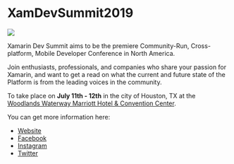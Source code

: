# XamDevSummit2019

![](https://raw.githubusercontent.com/xamarindevelopersummit/XamDevSummit2019/master/logos/monkey%20head.png)

Xamarin Dev Summit aims to be the premiere Community-Run, Cross-platform, Mobile Developer Conference in North America.

Join enthusiasts, professionals, and companies who share your passion for Xamarin, and want to get a read on what the current and future state of the Platform is from the leading voices in the community.

To take place on **July 11th - 12th** in the city of Houston, TX at the [Woodlands Waterway Marriott Hotel & Convention Center](https://goo.gl/maps/6D9SRxwLhBQrEDou7).


You can get more information here:

- [Website](https://xamarindevelopersummit.com/)
- [Facebook](https://www.facebook.com/XamDevSummit/)
- [Instagram](https://www.instagram.com/XamDevSummit/)
- [Twitter](https://twitter.com/XamDevSummit)
  

